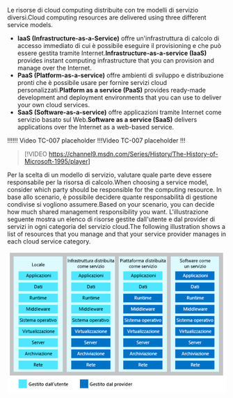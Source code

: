 <span data-ttu-id="c7c42-101">Le risorse di cloud computing distribuite con tre modelli di servizio diversi.</span><span class="sxs-lookup"><span data-stu-id="c7c42-101">Cloud computing resources are delivered using three different service models.</span></span>

- <span data-ttu-id="c7c42-102">**IaaS (Infrastructure-as-a-Service)** offre un'infrastruttura di calcolo di accesso immediato di cui è possibile eseguire il provisioning e che può essere gestita tramite Internet.</span><span class="sxs-lookup"><span data-stu-id="c7c42-102">**Infrastructure-as-a-service (IaaS)** provides instant computing infrastructure that you can provision and manage over the Internet.</span></span>
- <span data-ttu-id="c7c42-103">**PaaS (Platform-as-a-service)** offre ambienti di sviluppo e distribuzione pronti che è possibile usare per fornire servizi cloud personalizzati.</span><span class="sxs-lookup"><span data-stu-id="c7c42-103">**Platform as a service (PaaS)** provides ready-made development and deployment environments that you can use to deliver your own cloud services.</span></span>
- <span data-ttu-id="c7c42-104">**SaaS (Software-as-a-service)** offre applicazioni tramite Internet come servizio basato sul Web.</span><span class="sxs-lookup"><span data-stu-id="c7c42-104">**Software as a service (SaaS)** delivers applications over the Internet as a web-based service.</span></span>

<span data-ttu-id="c7c42-105">!!!</span><span class="sxs-lookup"><span data-stu-id="c7c42-105">!!!</span></span> <span data-ttu-id="c7c42-106">Video TC-007 placeholder !!!</span><span class="sxs-lookup"><span data-stu-id="c7c42-106">Video TC-007 placeholder !!!</span></span>

> [!VIDEO https://channel9.msdn.com/Series/History/The-History-of-Microsoft-1995/player]

<span data-ttu-id="c7c42-107">Per la scelta di un modello di servizio, valutare quale parte deve essere responsabile per la risorsa di calcolo.</span><span class="sxs-lookup"><span data-stu-id="c7c42-107">When choosing a service model, consider which party should be responsible for the computing resource.</span></span> <span data-ttu-id="c7c42-108">In base allo scenario, è possibile decidere quante responsabilità di gestione condivise si vogliono assumere.</span><span class="sxs-lookup"><span data-stu-id="c7c42-108">Based on your scenario, you can decide how much shared management responsibility you want.</span></span> <span data-ttu-id="c7c42-109">L'illustrazione seguente mostra un elenco di risorse gestite dall'utente e dal provider di servizi in ogni categoria del servizio cloud.</span><span class="sxs-lookup"><span data-stu-id="c7c42-109">The following illustration shows a list of resources that you manage and that your service provider manages in each cloud service category.</span></span>

![Illustrazione che mostra il livello di responsabilità di gestione condivisa in ogni categoria del servizio cloud.](../media/3-shared-responsibility.png)
